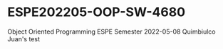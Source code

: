 # ESPE202205-OOP-SW-4680
Object Oriented Programming ESPE Semester 2022-05-08
Quimbiulco Juan's test

